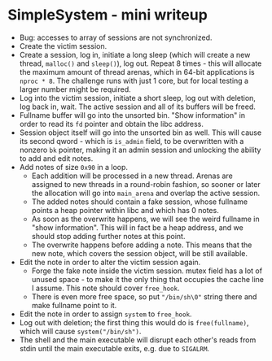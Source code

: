 # SimpleSystem - mini writeup

* Bug: accesses to array of sessions are not synchronized.
* Create the victim session.
* Create a session, log in, initiate a long sleep (which will create a new
  thread, `malloc()` and `sleep()`), log out. Repeat 8 times - this will
  allocate the maximum amount of thread arenas, which in 64-bit applications is
  `nproc * 8`. The challenge runs with just 1 core, but for local testing a
  larger number might be required.
* Log into the victim session, initiate a short sleep, log out with deletion,
  log back in, wait. The active session and all of its buffers will be freed.
* Fullname buffer will go into the unsorted bin. "Show information" in order to
  read its `fd` pointer and obtain the libc address.
* Session object itself will go into the unsorted bin as well. This will cause
  its second qword - which is `is_admin` field, to be overwritten with a
  nonzero `bk` pointer, making it an admin session and unlocking the ability to
  add and edit notes.
* Add notes of size `0x90` in a loop.
  * Each addition will be processed in a new thread. Arenas are assigned to new
    threads in a round-robin fashion, so sooner or later the allocation will go
    into `main_arena` and overlap the active session.
  * The added notes should contain a fake session, whose fullname points a heap
    pointer within libc and which has 0 notes.
  * As soon as the overwrite happens, we will see the weird fullname in "show
    information". This will in fact be a heap address, and we should stop
    adding further notes at this point.
  * The overwrite happens before adding a note. This means that the new note,
    which covers the session object, will be still available.
* Edit the note in order to alter the victim session again.
  * Forge the fake note inside the victim session. mutex field has a lot of
    unused space - to make it the only thing that occupies the cache line I
    assume. This note should cover `free_hook`.
  * There is even more free space, so put `"/bin/sh\0"` string there and make
    fullname point to it.
* Edit the note in order to assign `system` to `free_hook`.
* Log out with deletion; the first thing this would do is `free(fullname)`,
  which will cause `system("/bin/sh")`.
* The shell and the main executable will disrupt each other's reads from stdin
  until the main executable exits, e.g. due to `SIGALRM`.
